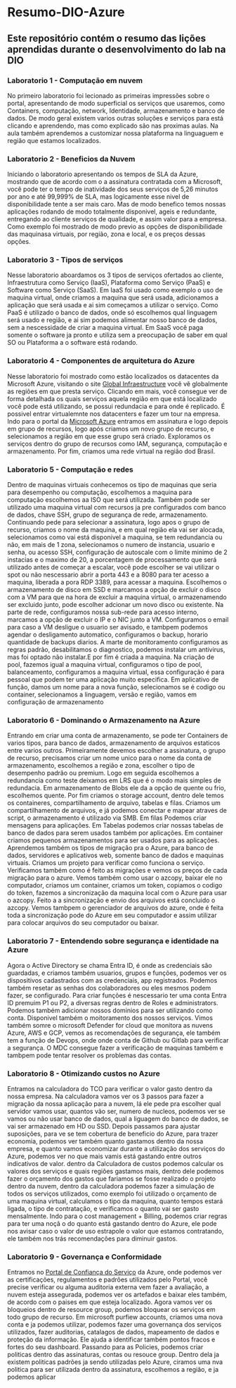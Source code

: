 # Resumo-DIO-Azure
## Este repositório contém o resumo das lições aprendidas durante o desenvolvimento do lab na DIO


### Laboratorio 1 - Computação em nuvem

  No primeiro laboratorio foi lecionado as primeiras impressões sobre o portal, apresentando de modo superficial os serviços que usaremos, como Containers, computação, network, Identidade, armazenamento e banco de dados. De modo geral existem varios outras soluções e serviços para está clicando e aprendendo, mas como explicado são nas proximas aulas. Na aula também aprendemos a customizar nossa plataforma na linguaguem e região que estamos localizados. 

  
### Laboratorio 2 - Beneficios da Nuvem

  Iniciando o laboratorio apresentando os tempos de SLA da Azure, mostrando que de acordo com o a assinatura contratada com a Microsoft, você pode ter o tempo de inatividade dos seus serviços de 5,26 minutos por ano e até 99,999% de SLA, mas logicamente esse nivel de disponibilidade tente a ser mais caro. Mas de modo benefico temos nossas aplicações rodando de modo totalmente disponivel, ageis e redundante, entregando ao cliente serviços de qualidade, e assim valor para a empresa. Como exemplo foi mostrado de modo previo as opções de disponibilidade das maquinasa virtuais, por região, zona e local, e os preços dessas opções.


### Laboratorio 3 - Tipos de serviços

  Nesse laboratorio aboardamos os 3 tipos de serviços ofertados ao cliente, Infraestrutura como Serviço (IaaS), Plataforma como Serviço (PaaS) e Software como Serviço (SaaS). Em IaaS foi usado como exemplo o uso de maquina virtual, onde criamos a maquina que será usada, adicionamos a aplicação que será usada e ai sim começamos a utilizar o serviço. Como PaaS é utilizado o banco de dados, onde só escolhemos qual linguagem será usado e região, e ai sim podemos alimentar nosso banco de dados, sem a nescessidade de criar a maquina virtual. Em SaaS você paga somente o software ja pronto e utiliza sem a preocupação de saber em qual SO ou Plataforma a o software está rodando. 


### Laboratorio 4 - Componentes de arquitetura do Azure

  Nesse laboratorio foi mostrado como estão localizados os datacentes da Microsoft Azure, visitando o site [Global Infraestructure](https://azure.microsoft.com/en-us/explore/global-infrastructure/) você vê globalmente as regiões em que presta serviço. Clicando em mais, você consegue ver de forma detalhada os quais serviços aquela região em que está localizado você pode está utilizando, se possui redundacia e para onde é replicado. É possivel entrar virtualemnte nos datacenters e fazer um tour na empresa. Indo para o portal da [Microsoft Azure](https://portal.azure.com/) entramos em assinatura e logo depois em grupo de recursos, logo após criamos um novo grupo de recurso, e selecionamos a região em que esse grupo será criado. Exploramos os serviços dentro do grupo de recursos como IAM, segurança, computação e armazenamento. Por fim, criamos uma rede virtual na região dod Brasil.


### Laboratorio 5 - Computação e redes

  Dentro de maquinas virtuais conhecemos os tipo de maquinas que seria para desempenho ou computação, escolhemos a maquina para computação escolhemos aa ISO que será utilizada. Também pode ser utilizado uma maquina virtual com recursos ja pre configurados com banco de dados, chave SSH, grupo de segurança de rede,  armazenamento. Continuando pede para selecionar a assinatura, logo apos o grupo de recurso, criamos o nome da maquina, e em qual região ela vai ser alocada, selecionamos como vai está disponivel a maquina, se tem redundancia ou não, em mais de 1 zona, selecionamos o numero de instancia, usuario e senha, ou acesso SSH, configuração de autoscale com o limite minimo de 2 instacias e o maximo de 20, a porcentagem de processamento que será utilizado antes de começar a escalar, você pode escolher se vai utilizar o spot ou não
nescessario abrir a porta 443 e a 8080 para ter acesso a maquina, liberada a pora RDP 3389, para acessar a maquina. Escolhemos o armazenamento de disco em SSD e marcamos a opção de excluir o disco com a VM para que na hora de excluir a maquina virtual, o armazenamendo ser excluido junto, pode escolher adcionar um novo disco ou existente. Na parte de rede, configuramos nossa sub-rede para acesso interno, marcamos a opção de excluir o IP e o NIC junto a VM. Configuramos o email para caso a VM desligue o usuario ser avisado, e tambpem podemos agendar o desligamento automatico, configuramos o backup, horario quantidade de backups diarios. A marte de monitoramento configuramos as regras padrão, desabilitamos o diagnostico, podemos instalar um antivirus, mas foi optado não instalar.E por fim é criada a maquina.
  Na criação de pool, fazemos igual a maquina virtual, configuramos o tipo de pool, balanceamento, configuramos a maquina virtual, essa configuração é para pessoal que podem ter uma aplicação muito especifica.
  Em aplicativo de função, damos um nome para a nova função, selecionamos se é codigo ou container, selecionamos a linguagem, versão e região, vamos em configuração de armazenamento


 ### Laboratorio 6 - Dominando o Armazenamento na Azure

   Entrando em criar uma conta de armazenamento, se pode ter Containers de varios tipos, para banco de dados, armazenamento de arquivos estaticos entre varios outros. Primeiramente devemos escolher a assinatura, o grupo de recurso, precisamos criar um nome unico para o nome da conta de armazenamento, escolhemos a região e zona, escolher o tipo de desempenho padrão ou premium. Logo em seguida escolhemos a redundancia como teste deixamos em LRS que é o modo mais simples de redundacia. Em armazenamento de Blobs ele da a opção de quente ou frio, escolhemos quente. Por fim criamos o storage account, dentro dele temos os containeres, compartilhamento de arquivo, tabelas e filas. Criamos um compartilhamento de arquivos, e já podemos conectar e mapear atraves de script, o armazenamento é utilizado via SMB. Em filas Podemos criar mensagens para aplicações. Em Tabelas podemos criar nossas tabelas de banco de dados para serem usados também por aplicações. Em container criamos pequenos armazenamentos para ser usados para as aplicações. Aprendemos também os tipos de migração pra o Azure, para banco de dados, servidores e aplicativos web, somente banco de dados e maquinas virtuais. Criamos um projeto para verificar como funciona o serviço. Verificamos também como é feito as migrações e vemos os preços de cada migração para o azure. Vemos também como usar o azcopy, baixar ele no computador, criamos um container, criamos um token, copiamos o codigo do token, fazemos a sincronização da maquina local com o Azure para usar o azcopy. Feito a a sincronização e envio dos arquivos  está concluido o azcopy. Vemos tambpem o gerenciador de arquivos do azure, onde é feita toda a sincronização pode do Azure em seu computador e assim utilizar para colocar arquivos do seu computador ou baixar.


### Laboratorio 7 - Entendendo sobre segurança e identidade na Azure

  Agora o Active Directory se chama Entra ID, é onde as credenciais são guardadas, e criamos também usuarios, grupos e funções, podemos ver os dispositivos cadastrados com as credenciais, app registrados. Podemos também resetar as senhas dos colaboradores ou eles mesmos podem fazer, se configurado. Para criar funções é nescessario ter uma conta Entra ID premuim P1 ou P2, a diversas regras dentro de Roles e administrators. Podemos também adicionar nossos dominios para ser utilizando como conta. Disponivel também o moitoramento dos nossos serviços. Vimos também somre o microsoft Defender for cloud que monitora as nuvens Azure, AWS e GCP, vemos as recomendações de segurança, ele também tem a função de Devops, onde onde conta de Github ou Gitlab para verificar a segurança. O MDC consegue fazer a verificação de maquinas também e tambpem pode tentar resolver os problemas das contas.

### Laboratorio 8 - Otimizando custos no Azure

  Entramos na calculadora do TCO para verificar o valor gasto dentro da nossa empresa. Na calculadora vamos ver os 3 passos para fazer a migração da nossa aplicação para a nuvem, lá ele pede pra escolher qual servidor vamos usar, quantos vão ser, numero de nucleos, podemos ver se vamos ou não usar banco de dados, qual a liguagem do banco de dados, se vai ser armazenado em HD ou SSD. Depois passamos para ajustar suposições, para ve se tem cobertura de beneficio  do Azure, para trazer economia, podemos ver também quanto gastamos dentro da nossa empresa, e quanto vamos economizar durante a utilização dos serviços do Azure, podemos ver no que mais vamis está gastando entre outros indicativos de valor.
  dentro da Calculadora de custos podemos calcular os valores dos serviços e quais regiões gastamos mais, dentro dele podemos fazer o orçamento dos gastos que fariamos se fosse realizado o projeto dentro da nuvem, dentro da calculadora podemos fazer a simulação de todos os serviços utilizados, como exemplo foi utilizado o orçamento de uma maquina virtual, calculamos o tipo da maquina, quanto tempos estará ligada, o tipo de contratação, e verificamos o quanto vai ser gasto mensalmente. Indo para o cost management + Billing, podemos criar regras para ter uma noçã o do quanto está gastando dentro do Azure, ele pode nos avisar caso o valor de uso estrapole o valor que estamos contratando, ele também nos trás recomendações para diminuir gastos.

### Laboratorio 9 - Governança e Conformidade

  Entramos no [Portal de Confiança do Serviço](https://servicetrust.microsoft.com/) da Azure, onde podemos ver as certificações, regulamentos e padrões utilizados pelo Portal, você precise verificar ou alguma auditoria externa vem fazer a avaliação, a nuvem esteja assegurada, podemos ver os artefados e baixar eles também, de acordo com o paises em que esteja localizado. Agora vamos ver os bloqueios dentro de resource group, podemos bloquear os serviços em todo grupo de recurso. Em microsoft purfiew accounts, criamos uma nova conta e ja podemos utilizar, podemos fazer uma governança dos serviços utilizados, fazer auditorias, catalagos de dados, mapeamento de dados e proteção da informação. Ele ajuda a identificar também pontos fracos e fortes do seu dashboard. Passando para as Policies, podemos criar politicas dentro das assinaturas, contas ou resouce group. Dentro dela ja existem politicas padrões ja sendo utilizadas pelo Azure, ciramos uma nva politica para ser utilizada dentro da assinatura, escolhemos a região, e ja podemos aplicar
